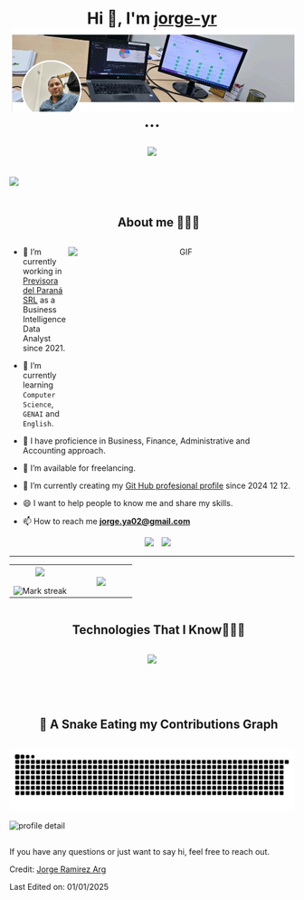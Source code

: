 

<h1 align="center">Hi 👋, I'm <a href="www.linkedin.com/in/jorge-ramirez-arg" target="blank">
jorge-yr</a><img align="right" alt="Coding" width="500" src="https://github.com/Jorge-yr/Jorge-yr/blob/689d7ad25446fcbbe47abae550258120b00a669e/173241_2.jpg" >

...</h1>

<p align="center">
  <a href="https://github.com/DenverCoder1/readme-typing-svg"><img src="https://readme-typing-svg.herokuapp.com?font=Time+New+Roman&color=%23C8BE25&size=25&center=true&vCenter=true&width=600&height=100&lines=I'm+a+degree+Business+Management;Data+Analyst+and+Business+Intelligence;Data+Scientist+Jr;I'm+apassionate+for+tecnology;Always+learning+new+things"></a>
</p>

<!--
**Jorge-yr/Jorge-yr** is a ✨ _special_ ✨ repository because its `README.md` (this file) appears on your GitHub profile.

Here are some ideas to get you started:

- 🔭 I’m currently working on ...
- 🌱 I’m currently learning ...
- 👯 I’m looking to collaborate on ...
- 🤔 I’m looking for help with ...
- 💬 Ask me about ...
- 📫 How to reach me: ...
- 😄 Pronouns: ...
- ⚡ Fun fact: ...
-->



## <picture><img src = "https://github.com/7oSkaaa/7oSkaaa/blob/main/Images/about_me.gif?raw=true" width = 50px></picture>

<!--h1 without bottom border-->
<div id="user-content-toc">
  <ul align="center">
    <summary><h2 style="display: inline-block">About me 👨🏻‍💻</h2></summary>
  </ul>
</div>
<a target="_blank" align="center">
  <img align="right" top="500" height="300" width="400" alt="GIF" src="https://media.giphy.com/media/SWoSkN6DxTszqIKEqv/giphy.gif">
</a>

- 🔭 I’m currently working in <a href="http:http://www.previsoradelparana.com/" target="blank">Previsora del Paraná SRL</a> as a Business Intelligence Data Analyst since 2021.

- 🌱 I’m currently learning `Computer Science`, `GENAI` and `English`.

- 💬 I have proficience in Business, Finance, Administrative and Accounting approach.

- 🤝 I’m available for freelancing.

- 📝 I’m currently creating my <a href="https://github.com/Jorge-yr" target="blank"> Git Hub profesional profile</a> since 2024 12 12.

- 😄 I want to help people to know me and share my skills.

- 📫 How to reach me **jorge.ya02@gmail.com**

<!-- 📄 Know about my experiences <a href="https://github.com/100rabhcsmc/Me.io/blob/master/01SaurabhChavanReactNativeResume.pdf" target="blank">Resume</a>
<br/>
<h3 align="center" > <img src="https://media.giphy.com/media/iY8CRBdQXODJSCERIr/giphy.gif" width="30" height="30" style="margin-right: 10px;">Connect with me 🤝 </h3>
-->
<p align="center">

 <div align="center"  class="icons-social" style="margin-left: 10px;">
        <a style="margin-left: 10px;"  target="_blank" href="https://www.linkedin.com/in/jorge-ramirez-arg/">
			<img src="https://img.icons8.com/doodle/40/000000/linkedin--v2.png"></a>
        <a style="margin-left: 10px;" target="_blank" href="https://github.com/Jorge-yr">
		<img src="https://img.icons8.com/doodle/40/000000/github--v1.png"></a>	
      </div>

</p>


---

<!--- stats & Trophy (start) -->
<p align="center">
  <!--- stats (start) -->
<table align="center">
<tr border="none">
<td width="50%" align="center">
  
  <img  align="center"  src="https://github-readme-stats.vercel.app/api?username=Jorge-yr&theme=dark&show_icons=true&count_private=true" />
  <br></br>
  <img  title="🔥 Get streak stats for your profile at git.io/streak-stats" alt="Mark streak" src="https://github-readme-streak-stats.herokuapp.com/?user=jorge-yr&theme=dark&hide_border=false" /> 
</td>

<td width="50%" align="center">

  <img  align="center"  src="https://github-readme-stats.anuraghazra1.vercel.app/api/top-langs/?username=Jorge-yr&theme=dark&hide_border=false&no-bg=true&no-frame=true&langs_count=10"/>
  
  </td>
</tr>
</table>
<!--- stats (end) -->

<!--- trophy (start) -->


<!--h1 without bottom border-->
<div id="user-content-toc">
  <ul align="center">
    <summary><h2 style="display: inline-block">Technologies That I Know👨🏻‍💻</h2></summary>
  </ul>
</div>

<!--tech stack icons-->
<p align="center">
  <a href="https://skillicons.dev">
    <img src="https://skillicons.dev/icons?i=git,github,bash,linux,windows,gmail,ps,azure,googlecloud,anaconda,py,r,sklearn,tensorflow,linkedin,ai,regex,vscode,docker,kubernetes&perline=10" />
  </a>
</p>

</br></br>

<!--h1 without bottom border-->
<div id="user-content-toc">
  <ul align="center">
    <summary><h2 style="display: inline-block">🐍 A Snake Eating my Contributions Graph</h2></summary>
  </ul>
</div>
	
<p align = "center">
	<img src = "https://github.com/7oSkaaa/7oSkaaa/blob/output/github-contribution-grid-snake.svg?" alt = "Snake Game"/>
</p>



<!-- grph -->
<div align="left">

  <img src="http://github-profile-summary-cards.vercel.app/api/cards/profile-details?username=Jorge-yr&theme=vue" alt="profile detail" />
  
</div>

##

If you have any questions or just want to say hi, feel free to reach out.

Credit: [Jorge Ramirez Arg](https://github.com/Jorge-yr)

Last Edited on: 01/01/2025

